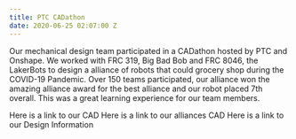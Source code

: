 ```yaml
---
title: PTC CADathon
date: 2020-06-25 02:07:00 Z
---
```


Our mechanical design team participated in a CADathon hosted by PTC and Onshape. We worked with FRC 319, Big Bad Bob and FRC 8046, the LakerBots to design a alliance of robots that could grocery shop during the COVID-19 Pandemic. Over 150 teams participated, our alliance won the amazing alliance award for the best alliance and our robot placed 7th overall. This was a great learning experience for our team members.

Here is a link to our CAD
Here is a link to our alliances CAD
Here is a link to our Design Information

